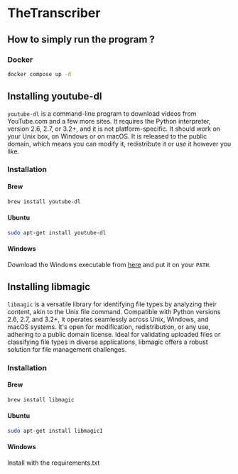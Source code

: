 # TheTranscriber

## How to simply run the program ?

### Docker

```bash
docker compose up -d
```

## Installing youtube-dl

`youtube-dl` is a command-line program to download videos from YouTube.com and a few more sites. It requires the Python interpreter, version 2.6, 2.7, or 3.2+, and it is not platform-specific. It should work on your Unix box, on Windows or on macOS. It is released to the public domain, which means you can modify it, redistribute it or use it however you like.

### Installation

#### Brew

```bash
brew install youtube-dl
```

#### Ubuntu

```bash
sudo apt-get install youtube-dl
```

#### Windows

Download the Windows executable from [here](https://youtube-dl.org/downloads/latest/youtube-dl.exe) and put it on your `PATH`.

## Installing libmagic

`libmagic` is a versatile library for identifying file types by analyzing their content, akin to the Unix file command. Compatible with Python versions 2.6, 2.7, and 3.2+, it operates seamlessly across Unix, Windows, and macOS systems. It's open for modification, redistribution, or any use, adhering to a public domain license. Ideal for validating uploaded files or classifying file types in diverse applications, libmagic offers a robust solution for file management challenges.

### Installation

#### Brew

```bash
brew install libmagic
```

#### Ubuntu

```bash
sudo apt-get install libmagic1
```

#### Windows

Install with the requirements.txt
